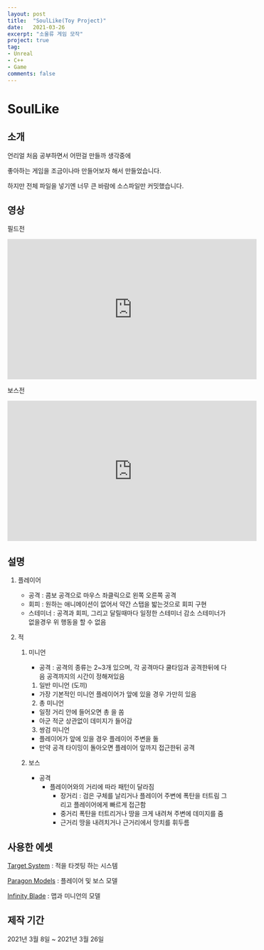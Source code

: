 ```yaml
---
layout: post
title:  "SoulLike(Toy Project)"
date:   2021-03-26
excerpt: "소울류 게임 모작"
project: true
tag:
- Unreal
- C++
- Game
comments: false
---
```


# SoulLike

## 소개

언리얼 처음 공부하면서 어떤걸 만들까 생각중에

좋아하는 게임을 조금이나마 만들어보자 해서 만들었습니다.

하지만 전체 파일을 넣기엔 너무 큰 바람에 소스파일만 커밋했습니다.

## 영상
필드전

<iframe width="560" height="315" src="https://www.youtube.com/embed/IIODzGtT1dk" title="YouTube video player" frameborder="0" allow="accelerometer; autoplay; clipboard-write; encrypted-media; gyroscope; picture-in-picture" allowfullscreen></iframe>

보스전

<iframe width="560" height="315" src="https://www.youtube.com/embed/2B34GB5ynyw" title="YouTube video player" frameborder="0" allow="accelerometer; autoplay; clipboard-write; encrypted-media; gyroscope; picture-in-picture" allowfullscreen></iframe>

## 설명

1. 플레이어
   - 공격 : 콤보 공격으로 마우스 좌클릭으로 왼쪽 오른쪽 공격
   - 회피 : 원하는 애니메이션이 없어서 약간 스탭을 밟는것으로 회피 구현
   - 스테미너 : 공격과 회피, 그리고 달릴때마다 일정한 스테미너 감소 스테미너가 없을경우 위 행동을 할 수 없음

2. 적
   1. 미니언
       - 공격 : 공격의 종류는 2~3개 있으며, 각 공격마다 쿨타임과 공격한뒤에 다음 공격까지의 시간이 정해져있음
      1. 일반 미니언 (도끼)
        - 가장 기본적인 미니언 플레이어가 앞에 있을 경우 가만히 있음
        2. 총 미니언
        - 일정 거리 안에 들어오면 총 을 쏨
        - 아군 적군 상관없이 데미지가 들어감
        3. 쌍검 미니언
        - 플레이어가 앞에 있을 경우 플레이어 주변을 돎
        - 만약 공격 타이밍이 돌아오면 플레이어 앞까지 접근한뒤 공격

    2. 보스
        - 공격
          - 플레이어와의 거리에 따라 패턴이 달라짐
            - 장거리 : 검은 구체를 날리거나 플레이어 주변에 폭탄을 터트림 그리고 플레이어에게 빠르게 접근함
            - 중거리 폭탄을 터트리거나 땅을 크게 내려쳐 주변에 데미지를 줌
            - 근거리 땅을 내려치거나 근거리에서 망치를 휘두름

## 사용한 에셋

[Target System](https://www.unrealengine.com/marketplace/ko/product/target-system-component-plugin) : 적을 타겟팅 하는 시스템

[Paragon Models](https://www.unrealengine.com/ko/paragon) : 플레이어 및 보스 모델

[Infinity Blade](https://www.unrealengine.com/marketplace/ko/assets?keywords=infinity%20blade) : 맵과 미니언의 모델

## 제작 기간
2021년 3월 8일 ~ 2021년 3월 26일